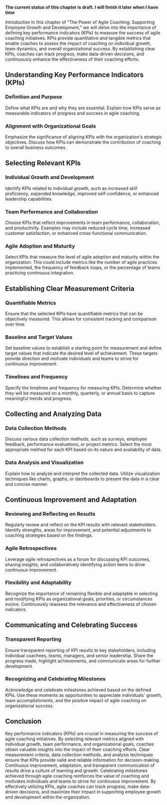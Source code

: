 **The current status of this chapter is draft. I will finish it later when I have time**

*Introduction* In this chapter of "The Power of Agile Coaching: Supporting Employee Growth and Development," we will delve into the importance of defining key performance indicators (KPIs) to measure the success of agile coaching initiatives. KPIs provide quantitative and tangible metrics that enable coaches to assess the impact of coaching on individual growth, team dynamics, and overall organizational success. By establishing clear KPIs, coaches can track progress, make data-driven decisions, and continuously enhance the effectiveness of their coaching efforts.

Understanding Key Performance Indicators (KPIs)
-----------------------------------------------

### Definition and Purpose

Define what KPIs are and why they are essential. Explain how KPIs serve as measurable indicators of progress and success in agile coaching.

### Alignment with Organizational Goals

Emphasize the significance of aligning KPIs with the organization's strategic objectives. Discuss how KPIs can demonstrate the contribution of coaching to overall business outcomes.

Selecting Relevant KPIs
-----------------------

### Individual Growth and Development

Identify KPIs related to individual growth, such as increased skill proficiency, expanded knowledge, improved self-confidence, or enhanced leadership capabilities.

### Team Performance and Collaboration

Choose KPIs that reflect improvements in team performance, collaboration, and productivity. Examples may include reduced cycle time, increased customer satisfaction, or enhanced cross-functional communication.

### Agile Adoption and Maturity

Select KPIs that measure the level of agile adoption and maturity within the organization. This could include metrics like the number of agile practices implemented, the frequency of feedback loops, or the percentage of teams practicing continuous integration.

Establishing Clear Measurement Criteria
---------------------------------------

### Quantifiable Metrics

Ensure that the selected KPIs have quantifiable metrics that can be objectively measured. This allows for consistent tracking and comparison over time.

### Baseline and Target Values

Set baseline values to establish a starting point for measurement and define target values that indicate the desired level of achievement. These targets provide direction and motivate individuals and teams to strive for continuous improvement.

### Timelines and Frequency

Specify the timelines and frequency for measuring KPIs. Determine whether they will be measured on a monthly, quarterly, or annual basis to capture meaningful trends and progress.

Collecting and Analyzing Data
-----------------------------

### Data Collection Methods

Discuss various data collection methods, such as surveys, employee feedback, performance evaluations, or project metrics. Select the most appropriate method for each KPI based on its nature and availability of data.

### Data Analysis and Visualization

Explain how to analyze and interpret the collected data. Utilize visualization techniques like charts, graphs, or dashboards to present the data in a clear and concise manner.

Continuous Improvement and Adaptation
-------------------------------------

### Reviewing and Reflecting on Results

Regularly review and reflect on the KPI results with relevant stakeholders. Identify strengths, areas for improvement, and potential adjustments to coaching strategies based on the findings.

### Agile Retrospectives

Leverage agile retrospectives as a forum for discussing KPI outcomes, sharing insights, and collaboratively identifying action items to drive continuous improvement.

### Flexibility and Adaptability

Recognize the importance of remaining flexible and adaptable in selecting and modifying KPIs as organizational goals, priorities, or circumstances evolve. Continuously reassess the relevance and effectiveness of chosen indicators.

Communicating and Celebrating Success
-------------------------------------

### Transparent Reporting

Ensure transparent reporting of KPI results to key stakeholders, including individual coachees, teams, managers, and senior leadership. Share the progress made, highlight achievements, and communicate areas for further development.

### Recognizing and Celebrating Milestones

Acknowledge and celebrate milestones achieved based on the defined KPIs. Use these moments as opportunities to appreciate individuals' growth, team accomplishments, and the positive impact of agile coaching on organizational success.

Conclusion
----------

Key performance indicators (KPIs) are crucial in measuring the success of agile coaching initiatives. By selecting relevant metrics aligned with individual growth, team performance, and organizational goals, coaches obtain valuable insights into the impact of their coaching efforts. Clear measurement criteria, data collection methods, and analysis techniques ensure that KPIs provide valid and reliable information for decision-making. Continuous improvement, adaptation, and transparent communication of results drive a culture of learning and growth. Celebrating milestones achieved through agile coaching reinforces the value of coaching and motivates individuals and teams to strive for continuous improvement. By effectively utilizing KPIs, agile coaches can track progress, make data-driven decisions, and maximize their impact in supporting employee growth and development within the organization.
